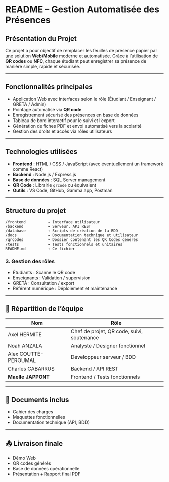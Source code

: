 #  README – Gestion Automatisée des Présences

##  Présentation du Projet
Ce projet a pour objectif de remplacer les feuilles de présence papier par une solution **Web/Mobile** moderne et automatisée. Grâce à l’utilisation de **QR codes** ou **NFC**, chaque étudiant peut enregistrer sa présence de manière simple, rapide et sécurisée.

---

##  Fonctionnalités principales
-  Application Web avec interfaces selon le rôle (Étudiant / Enseignant / GRETA / Admin)
-  Pointage automatisé via **QR code**
-  Enregistrement sécurisé des présences en base de données
-  Tableau de bord interactif pour le suivi et l’export
-  Génération de fiches PDF et envoi automatisé vers la scolarité
-  Gestion des droits et accès via rôles utilisateurs

---

## Technologies utilisées
- **Frontend** : HTML / CSS / JavaScript (avec éventuellement un framework comme React)
- **Backend** : Node.js / Express.js
- **Base de données** : SQL Server management
- **QR Code** : Librairie `qrcode` ou équivalent
- **Outils** : VS Code, GitHub, Gamma.app, Postman

---

## Structure du projet
```
/frontend          → Interface utilisateur
/backend           → Serveur, API REST
/database          → Scripts de création de la BDD
/docs              → Documentation technique et utilisateur
/qrcodes           → Dossier contenant les QR Codes générés
/tests             → Tests fonctionnels et unitaires
README.md          → Ce fichier
```


### 3.  Gestion des rôles
- Étudiants : Scanne le QR code
- Enseignants : Validation / supervision
- GRETA : Consultation / export
- Référent numérique : Déploiement et maintenance

---

## 👥 Répartition de l’équipe
| Nom | Rôle |
|-----|------|
| Axel HERMITE | Chef de projet, QR code, suivi, soutenance |
| Noah ANZALA | Analyste / Designer fonctionnel |
| Alex COUTTÉ-PÉROUMAL | Développeur serveur / BDD |
| Charles CABARRUS | Backend / API REST |
| **Maelle JAPPONT** | Frontend / Tests fonctionnels |

---

## 📌 Documents inclus
- Cahier des charges
- Maquettes fonctionnelles
- Documentation technique (API, BDD)
---

## 📤 Livraison finale
- Démo Web
- QR codes générés
- Base de données opérationnelle
- Présentation + Rapport final PDF
